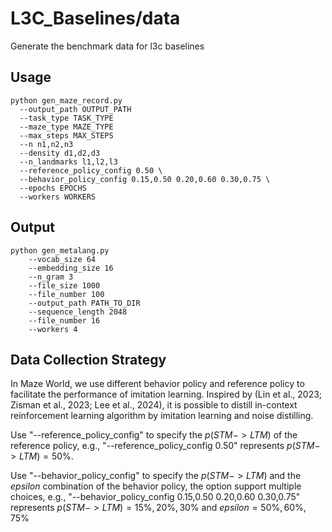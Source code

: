 # L3C_Baselines/data
Generate the benchmark data for l3c baselines

## Usage
```shell
python gen_maze_record.py 
  --output_path OUTPUT_PATH
  --task_type TASK_TYPE
  --maze_type MAZE_TYPE
  --max_steps MAX_STEPS
  --n n1,n2,n3
  --density d1,d2,d3
  --n_landmarks l1,l2,l3
  --reference_policy_config 0.50 \
  --behavior_policy_config 0.15,0.50 0.20,0.60 0.30,0.75 \
  --epochs EPOCHS
  --workers WORKERS
```

## Output
```shell
python gen_metalang.py 
	--vocab_size 64
	--embedding_size 16
	--n_gram 3
	--file_size 1000
	--file_number 100
	--output_path PATH_TO_DIR
	--sequence_length 2048 
	--file_number 16
	--workers 4
```

## Data Collection Strategy
In Maze World, we use different behavior policy and reference policy to facilitate the performance of imitation learning.
Inspired by (Lin et al., 2023; Zisman et al., 2023; Lee et al., 2024), it is possible to distill in-context reinforcement learning algorithm by imitation learning and noise distilling.

Use "--reference_policy_config" to specify the $p(STM->LTM)$ of the reference policy, e.g., "--reference_policy_config 0.50" represents $p(STM->LTM) = 50\%$.

Use "--behavior_policy_config" to specify the $p(STM->LTM)$ and the $epsilon$ combination of the behavior policy, the option support multiple choices, e.g., "--behavior_policy_config 0.15,0.50 0.20,0.60 0.30,0.75" represents $p(STM->LTM) = 15\%, 20\%, 30\%$ and $epsilon = 50\%, 60\%, 75\%$
